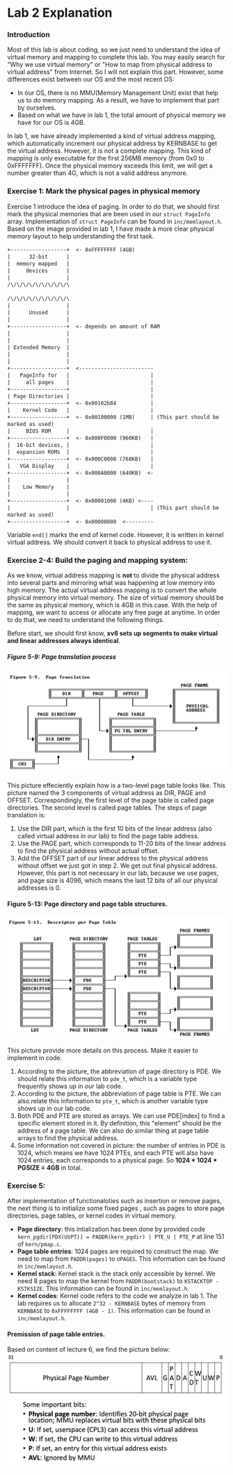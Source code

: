 # Lab 2 Explanation

### Introduction
Most of this lab is about coding, so we just need to understand the idea of virtual memory and mapping to complete this lab. You may easily search for "Why we use virtual memory" or "How to map from physical address to virtual address" from Internet. So I will not explain this part. However, some differences exist between our OS and the most recent OS:
* In our OS, there is no MMU(Memory Management Unit) exist that help us to do memory mapping. As a result, we have to implement that part by ourselves. 
* Based on what we have in lab 1, the total amount of physical memory we have for our OS is 4GB. 
  
In lab 1, we have already implemented a kind of virtual address mapping, which automatically increment our physical address by KERNBASE to get the virtual address. However, it is not a complete mapping. This kind of mapping is only executable for the first 256MB memory (from 0x0 to 0xFFFFFFF). Once the physical memory exceeds this limit, we will get a number greater than 4G, which is not a valid address anymore.

### Exercise 1: Mark the physical pages in physical memory
Exercise 1 introduce the idea of paging. In order to do that, we should first mark the physical memories that are been used in our ```struct PageInfo``` array. Implementation of ```struct PageInfo``` can be found in ```inc/memlayout.h```. Based on the image provided in lab 1, I have made a more clear physical memory layout to help understanding the first task. 
```
+------------------+  <- 0xFFFFFFFF (4GB)
|      32-bit      |
|  memory mapped   |
|     devices      |
|                  |
/\/\/\/\/\/\/\/\/\/\

/\/\/\/\/\/\/\/\/\/\
|                  |
|      Unused      |
|                  |
+------------------+  <- depends on amount of RAM
|                  |
|                  |
| Extended Memory  |
|                  |
|                  |
+------------------+  <------------------------
|   PageInfo for   |                          |
|     all pages    |                          |
+------------------+                          |
| Page Directories |                          |
+------------------+  <- 0x00102b84           |
|    Kernel Code   |                          |
+------------------+  <- 0x00100000 (1MB)     | (This part should be marked as used)
|     BIOS ROM     |                          |
+------------------+  <- 0x000F0000 (960KB)   |
|  16-bit devices, |                          |
|  expansion ROMs  |                          |
+------------------+  <- 0x000C0000 (768KB)   |
|   VGA Display    |                          |
+------------------+  <- 0x000A0000 (640KB)  <-
|                  |
|    Low Memory    |
|                  |
+------------------+  <- 0x00001000 (4KB) <----
|                  |                          | (This part should be marked as used)
+------------------+  <- 0x00000000  <---------
```
Variable ```end[]``` marks the end of kernel code. However, it is written in kernel virtual address. We should convert it back to physical address to use it. 

### Exercise 2-4: Build the paging and mapping system:
As we know, virtual address mapping is **not** to divide the physical address into several parts and mirroring what was happening at low memory into high memory. The actual virtual address mapping is to convert the whole physical memory into virtual memory. The size of virtual memory should be the same as physical memory, which is 4GB in this case. With the help of mapping, we want to access or allocate any free page at anytime. In order to do that, we need to understand the following things.
  
Before start, we should first know, **xv6 sets up segments to make virtual and linear addresses always identical**.
  
##### Figure 5-9: Page translation process
![](image/Figure5-9.png)  
  
This picture effeciently explain how is a two-level page table looks like. This picture named the 3 components of virtual address as DIR, PAGE and OFFSET. Correspondingly, the first level of the page table is called page directories. The second level is called page tables. The steps of page translation is:  
1. Use the DIR part, which is the first 10 bits of the linear address (also called virtual address in our lab) to find the page table address.  
2. Use the PAGE part, which corresponds to 11-20 bits of the linear address to find the physical address without actual offset.  
3. Add the OFFSET part of our linear address to the physical address without offset we just got in step 2. We get out final physical address.  However, this part is not necessary in our lab, because we use pages, and page size is 4096, which means the last 12 bits of all our physical addresses is 0.
  
#### Figure 5-13: Page directory and page table structures.
![](image/Figure5-13.png)  
  
This picture provide more details on this process. Make it easier to implement in code.  
1. According to the picture, the abbreviation of page directory is PDE. We should relate this information to ```pde_t```, which is a variable type frequently shows up in our lab code.  
2. According to the picture, the abbreviation of page table is PTE. We can also relate this information to ```pte_t```, which is another variable type shows up in our lab code.  
3. Both PDE and PTE are stored as arrays. We can use PDE[index] to find a specific element stored in it. By definition, this "element" should be the address of a page table. We can also do similar thing at page table arrays to find the physical address.  
4. Some information not covered in picture: the number of entries in PDE is 1024, which means we have 1024 PTEs, and each PTE will also have 1024 entries, each corresponds to a physical page. So **1024 * 1024 * PGSIZE = 4GB** in total.

### Exercise 5:
After implementation of functionaloties such as insertion or remove pages, the next thing is to initialize some fixed pages , such as pages to store page directories, page tables, or kernel codes in virtual memory. 
* **Page directory**: this intialization has been done by provided code ```kern_pgdir[PDX(UVPT)] = PADDR(kern_pgdir) | PTE_U | PTE_P``` at line 151 of ```kern/pmap.c```.
* **Page table entries**: 1024 pages are required to construct the map. We need to map from ```PADDR(pages)``` to ```UPAGES```. This information can be found in ```inc/memlayout.h```.
* **Kernel stack**: Kernel stack is the stack only accessible by kernel. We need 8 pages to map the kernel from ```PADDR(bootstack)``` to ```KSTACKTOP - KSTKSIZE```. This information can be found in ```inc/memlayout.h```.
* **Kernel codes**: Kernel code refers to the code we analyze in lab 1. The lab requires us to allocate ```2^32 - KERNBASE``` bytes of memory from ```KERNBASE``` to ```0xFFFFFFFF (4GB - 1)```. This information can be found in ```inc/memlayout.h```.
  
#### Premission of page table entries.
Based on content of lecture 6, we find the picture below:  
![](image/Permission.png) 
